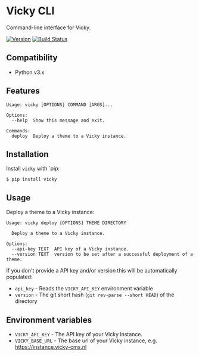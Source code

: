 # Vicky CLI

Command-line interface for Vicky.

[![Version](https://img.shields.io/pypi/v/vicky.svg?style=flat)](https://pypi.python.org/pypi/vicky/)
[![Build Status](https://github.com/vicktornl/vicky-cli/actions/workflows/ci.yml/badge.svg?branch=main)](https://github.com/vicktornl/vicky-cli/actions/workflows/ci.yml)

## Compatibility

* Python v3.x

## Features

```
Usage: vicky [OPTIONS] COMMAND [ARGS]...

Options:
  --help  Show this message and exit.

Commands:
  deploy  Deploy a theme to a Vicky instance.
```

## Installation

Install `vicky` with `pip:

```
$ pip install vicky
```

## Usage

Deploy a theme to a Vicky instance:

```
Usage: vicky deploy [OPTIONS] THEME DIRECTORY

  Deploy a theme to a Vicky instance.

Options:
  --api-key TEXT  API key of a Vicky instance.
  --version TEXT  version to be set after a successful deployment of a theme.
```

If you don't provide a API key and/or version this will be automatically populated:

* `api_key` - Reads the `VICKY_API_KEY` environment variable
* `version` - The git short hash (`git rev-parse --short HEAD`) of the directory

## Environment variables

* `VICKY_API_KEY` - The API key of your Vicky instance.
* `VICKY_BASE_URL` - The base url of your Vicky instance, e.g. https://instance.vicky-cms.nl
